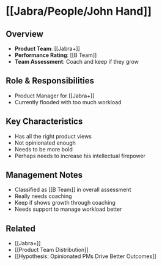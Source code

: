 # [[Jabra/People/John Hand]]

## Overview
- **Product Team**: [[Jabra+]]
- **Performance Rating**: [[B Team]]
- **Team Assessment**: Coach and keep if they grow

## Role & Responsibilities
- Product Manager for [[Jabra+]]
- Currently flooded with too much workload

## Key Characteristics
- Has all the right product views
- Not opinionated enough
- Needs to be more bold
- Perhaps needs to increase his intellectual firepower

## Management Notes
- Classified as [[B Team]] in overall assessment
- Really needs coaching
- Keep if shows growth through coaching
- Needs support to manage workload better

## Related
- [[Jabra+]]
- [[Product Team Distribution]]
- [[Hypothesis: Opinionated PMs Drive Better Outcomes]]